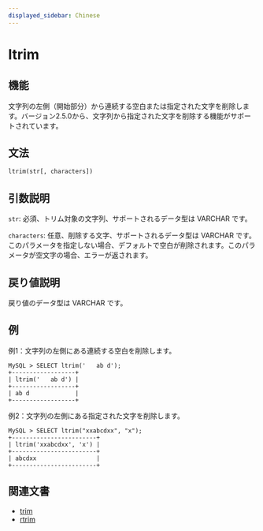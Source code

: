 ```yaml
---
displayed_sidebar: Chinese
---
```


# ltrim

## 機能

文字列の左側（開始部分）から連続する空白または指定された文字を削除します。バージョン2.5.0から、文字列から指定された文字を削除する機能がサポートされています。

## 文法

```Haskell
ltrim(str[, characters])
```

## 引数説明

`str`: 必須、トリム対象の文字列、サポートされるデータ型は VARCHAR です。

`characters`: 任意、削除する文字、サポートされるデータ型は VARCHAR です。このパラメータを指定しない場合、デフォルトで空白が削除されます。このパラメータが空文字の場合、エラーが返されます。

## 戻り値説明

戻り値のデータ型は VARCHAR です。

## 例

例1：文字列の左側にある連続する空白を削除します。

```Plain Text
MySQL > SELECT ltrim('   ab d');
+------------------+
| ltrim('   ab d') |
+------------------+
| ab d             |
+------------------+
```

例2：文字列の左側にある指定された文字を削除します。

```Plain Text
MySQL > SELECT ltrim("xxabcdxx", "x");
+------------------------+
| ltrim('xxabcdxx', 'x') |
+------------------------+
| abcdxx                 |
+------------------------+
```

## 関連文書

- [trim](trim.md)
- [rtrim](rtrim.md)
